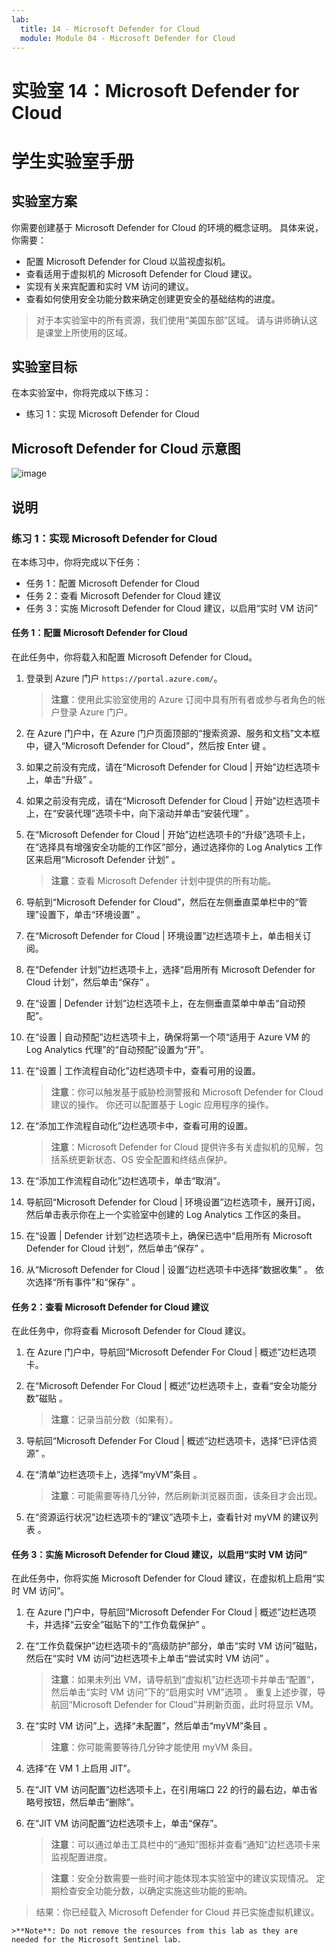 ```yaml
---
lab:
  title: 14 - Microsoft Defender for Cloud
  module: Module 04 - Microsoft Defender for Cloud
---
```


# <a name="lab-14-microsoft-defender-for-cloud"></a>实验室 14：Microsoft Defender for Cloud
# <a name="student-lab-manual"></a>学生实验室手册

## <a name="lab-scenario"></a>实验室方案

你需要创建基于 Microsoft Defender for Cloud 的环境的概念证明。 具体来说，你需要：

- 配置 Microsoft Defender for Cloud 以监视虚拟机。
- 查看适用于虚拟机的 Microsoft Defender for Cloud 建议。
- 实现有关来宾配置和实时 VM 访问的建议。 
- 查看如何使用安全功能分数来确定创建更安全的基础结构的进度。

> 对于本实验室中的所有资源，我们使用“美国东部”区域。 请与讲师确认这是课堂上所使用的区域。 

## <a name="lab-objectives"></a>实验室目标

在本实验室中，你将完成以下练习：

- 练习 1：实现 Microsoft Defender for Cloud

## <a name="microsoft-defender-for-cloud-diagram"></a>Microsoft Defender for Cloud 示意图

![image](https://user-images.githubusercontent.com/91347931/157537800-94a64b6e-026c-41b2-970e-f8554ce1e0ab.png)

## <a name="instructions"></a>说明

### <a name="exercise-1-implement-microsoft-defender-for-cloud"></a>练习 1：实现 Microsoft Defender for Cloud

在本练习中，你将完成以下任务：

- 任务 1：配置 Microsoft Defender for Cloud
- 任务 2：查看 Microsoft Defender for Cloud 建议
- 任务 3：实施 Microsoft Defender for Cloud 建议，以启用“实时 VM 访问”

#### <a name="task-1-configure-microsoft-defender-for-cloud"></a>任务 1：配置 Microsoft Defender for Cloud

在此任务中，你将载入和配置 Microsoft Defender for Cloud。

1. 登录到 Azure 门户 `https://portal.azure.com/`。

    >**注意**：使用此实验室使用的 Azure 订阅中具有所有者或参与者角色的帐户登录 Azure 门户。

2. 在 Azure 门户中，在 Azure 门户页面顶部的“搜索资源、服务和文档”文本框中，键入“Microsoft Defender for Cloud”，然后按 Enter 键  。

3. 如果之前没有完成，请在“Microsoft Defender for Cloud \| 开始”边栏选项卡上，单击“升级” 。
     
4. 如果之前没有完成，请在“Microsoft Defender for Cloud \| 开始”边栏选项卡上，在“安装代理”选项卡中，向下滚动并单击“安装代理”  。

5. 在“Microsoft Defender for Cloud \| 开始”边栏选项卡的“升级”选项卡上，在“选择具有增强安全功能的工作区”部分，通过选择你的 Log Analytics 工作区来启用“Microsoft Defender 计划”   。 

    >**注意**：查看 Microsoft Defender 计划中提供的所有功能。 

6. 导航到“Microsoft Defender for Cloud”，然后在左侧垂直菜单栏中的“管理”设置下，单击“环境设置” 。

7. 在“Microsoft Defender for Cloud \| 环境设置”边栏选项卡上，单击相关订阅。 

8. 在“Defender 计划”边栏选项卡上，选择“启用所有 Microsoft Defender for Cloud 计划”，然后单击“保存”  。

9. 在“设置 \| Defender 计划”边栏选项卡上，在左侧垂直菜单中单击“自动预配”。  

10. 在“设置 \| 自动预配”边栏选项卡上，确保将第一个项“适用于 Azure VM 的 Log Analytics 代理”的“自动预配”设置为“开”。  

11. 在“设置 \| 工作流程自动化”边栏选项卡中，查看可用的设置。 

    >**注意**：你可以触发基于威胁检测警报和 Microsoft Defender for Cloud 建议的操作。 你还可以配置基于 Logic 应用程序的操作。 
    
12. 在“添加工作流程自动化”边栏选项卡中，查看可用的设置。

    >**注意**：Microsoft Defender for Cloud 提供许多有关虚拟机的见解，包括系统更新状态、OS 安全配置和终结点保护。

13. 在“添加工作流程自动化”边栏选项卡，单击“取消”。

14. 导航回“Microsoft Defender for Cloud \| 环境设置”边栏选项卡，展开订阅，然后单击表示你在上一个实验室中创建的 Log Analytics 工作区的条目。

15. 在“设置 \| Defender 计划”边栏选项卡上，确保已选中“启用所有 Microsoft Defender for Cloud 计划”，然后单击“保存”  。

16. 从“Microsoft Defender for Cloud \| 设置”边栏选项卡中选择“数据收集” 。 依次选择“所有事件”和“保存” 。


#### <a name="task-2-review-the-microsoft-defender-for-cloud-recommendation"></a>任务 2：查看 Microsoft Defender for Cloud 建议

在此任务中，你将查看 Microsoft Defender for Cloud 建议。 

1. 在 Azure 门户中，导航回“Microsoft Defender For Cloud \| 概述”边栏选项卡。 

2. 在“Microsoft Defender For Cloud \| 概述”边栏选项卡上，查看“安全功能分数”磁贴 。

    >**注意**：记录当前分数（如果有）。

3. 导航回“Microsoft Defender For Cloud \| 概述”边栏选项卡，选择“已评估资源” 。

4. 在“清单”边栏选项卡上，选择“myVM”条目 。

    >**注意**：可能需要等待几分钟，然后刷新浏览器页面，该条目才会出现。
    
5. 在“资源运行状况”边栏选项卡的“建议”选项卡上，查看针对 myVM 的建议列表  。


#### <a name="task-3-implement-the-microsoft-defender-for-cloud-recommendation-to-enable-just-in-time-vm-access"></a>任务 3：实施 Microsoft Defender for Cloud 建议，以启用“实时 VM 访问”

在此任务中，你将实施 Microsoft Defender for Cloud 建议，在虚拟机上启用“实时 VM 访问”。 

1. 在 Azure 门户中，导航回“Microsoft Defender For Cloud \| 概述”边栏选项卡，并选择“云安全”磁贴下的“工作负载保护”  。

2. 在“工作负载保护”边栏选项卡的“高级防护”部分，单击“实时 VM 访问”磁贴，然后在“实时 VM 访问”边栏选项卡上单击“尝试实时 VM 访问”    。

    >**注意**：如果未列出 VM，请导航到“虚拟机”边栏选项卡并单击“配置”，然后单击“实时 VM 访问”下的“启用实时 VM”选项   。 重复上述步骤，导航回“Microsoft Defender for Cloud”并刷新页面，此时将显示 VM。

3. 在“实时 VM 访问”上，选择“未配置”，然后单击“myVM”条目  。

    >**注意**：你可能需要等待几分钟才能使用 myVM 条目。

4. 选择“在 VM 1 上启用 JIT”。

5. 在“JIT VM 访问配置”边栏选项卡上，在引用端口 22 的行的最右边，单击省略号按钮，然后单击“删除”。

6. 在“JIT VM 访问配置”边栏选项卡上，单击“保存”。

    >**注意**：可以通过单击工具栏中的“通知”图标并查看“通知”边栏选项卡来监视配置进度。 

    >**注意**：安全分数需要一些时间才能体现本实验室中的建议实现情况。 定期检查安全功能分数，以确定实施这些功能的影响。 

> 结果：你已经载入 Microsoft Defender for Cloud 并已实施虚拟机建议。 

    >**Note**: Do not remove the resources from this lab as they are needed for the Microsoft Sentinel lab.
